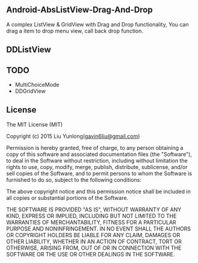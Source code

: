 ## Android-AbsListView-Drag-And-Drop

A complex ListView & GridView with Drag and Drop functionality,
You can drag a item to drop menu view, call back drop function.

## DDListView



## TODO

* MultiChoiceMode
* DDGridView


## License

The MIT License (MIT)

Copyright (c) 2015 Liu Yunlong(gavin6liu@gmail.com)

Permission is hereby granted, free of charge, to any person obtaining a copy of this software and associated documentation files (the "Software"), to deal in the Software without restriction, including without limitation the rights to use, copy, modify, merge, publish, distribute, sublicense, and/or sell copies of the Software, and to permit persons to whom the Software is furnished to do so, subject to the following conditions:

The above copyright notice and this permission notice shall be included in all copies or substantial portions of the Software.

THE SOFTWARE IS PROVIDED "AS IS", WITHOUT WARRANTY OF ANY KIND, EXPRESS OR IMPLIED, INCLUDING BUT NOT LIMITED TO THE WARRANTIES OF MERCHANTABILITY, FITNESS FOR A PARTICULAR PURPOSE AND NONINFRINGEMENT. IN NO EVENT SHALL THE AUTHORS OR COPYRIGHT HOLDERS BE LIABLE FOR ANY CLAIM, DAMAGES OR OTHER LIABILITY, WHETHER IN AN ACTION OF CONTRACT, TORT OR OTHERWISE, ARISING FROM, OUT OF OR IN CONNECTION WITH THE SOFTWARE OR THE USE OR OTHER DEALINGS IN THE SOFTWARE.
